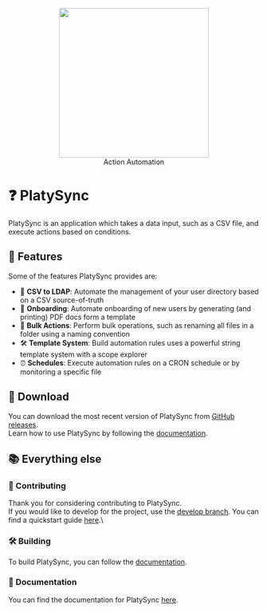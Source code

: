 <p align="center">
  <picture>
    <source
      width="300px"
      media="(prefers-color-scheme: dark)"
      srcset="https://github.com/mattkrins/cdapp/assets/2367602/b5a94c39-87a2-4e6c-8938-2fa0cacf4a90"
    >
    <img 
      width="300px"
      src="https://github.com/mattkrins/cdapp/assets/2367602/d6feedf7-b736-437d-be0c-9bb1b0ffee2c"
    >
  </picture>
   <br>
   Action Automation
</p>

# ❓ PlatySync

PlatySync is an application which takes a data input, such as a CSV file, and execute actions based on conditions.

## 💪 Features

Some of the features PlatySync provides are:

- 💉 **CSV to LDAP**: Automate the management of your user directory based on a CSV source-of-truth
- 🤗 **Onboarding**: Automate onboarding of new users by generating (and printing) PDF docs form a template
- 📂 **Bulk Actions**: Perform bulk operations, such as renaming all files in a folder using a naming convention
- 🛠️ **Template System**: Build automation rules uses a powerful string template system with a scope explorer
- ⏰ **Schedules**: Execute automation rules on a CRON schedule or by monitoring a specific file

## 🔽 Download

You can download the most recent version of PlatySync from [GitHub releases](https://github.com/mattkrins/platysync/releases).  
Learn how to use PlatySync by following the [documentation](https://github.com/mattkrins/platysync/wiki).

## 📚 Everything else

### 📙 Contributing

Thank you for considering contributing to PlatySync.\
If you would like to develop for the project, use the [develop branch](https://github.com/mattkrins/platysync/tree/develop).
You can find a quickstart guide [here](https://github.com/mattkrins/platysync/wiki/Developing-for-CDAPP).\

### 🛠️ Building

To build PlatySync, you can follow the [documentation](https://github.com/mattkrins/platysync/wiki/Developing-for-CDAPP).

### 📄 Documentation

You can find the documentation for PlatySync [here](https://github.com/mattkrins/platysync/wiki).
